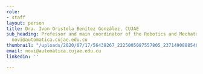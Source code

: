 ```yaml
---
role:
- staff
layout: person
title: Dra. Ivon Oristela Benítez González, CUJAE
sub_heading: Professor and main coordinator of the Robotics and Mechatronics Group.
  novi@automatica.cujae.edu.cu
thumbnail: "/uploads/2020/07/17/56439267_2225005087557805_2371490888548352000_n.jpg"
email: novi@automatica.cujae.edu.cu
linkedin: ''

---
```

